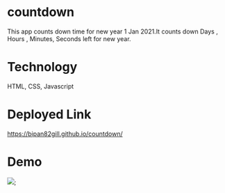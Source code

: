 # countdown
This app  counts down time for new year  1 Jan 2021.It counts down Days , Hours , Minutes, Seconds left for new year.

# Technology

HTML, CSS, Javascript

# Deployed Link

https://bipan82gill.github.io/countdown/

# Demo

![]('images/screenshot.jpg');
